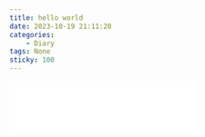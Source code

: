 ```yaml
---
title: hello world
date: 2023-10-19 21:11:20
categories:
    - Diary
tags: None
sticky: 100
---
```


<iframe frameborder="no" border="0" marginwidth="0" marginheight="0" width=330 height=86 src="//music.163.com/outchain/player?type=2&id=1348599&auto=1&height=66"></iframe>